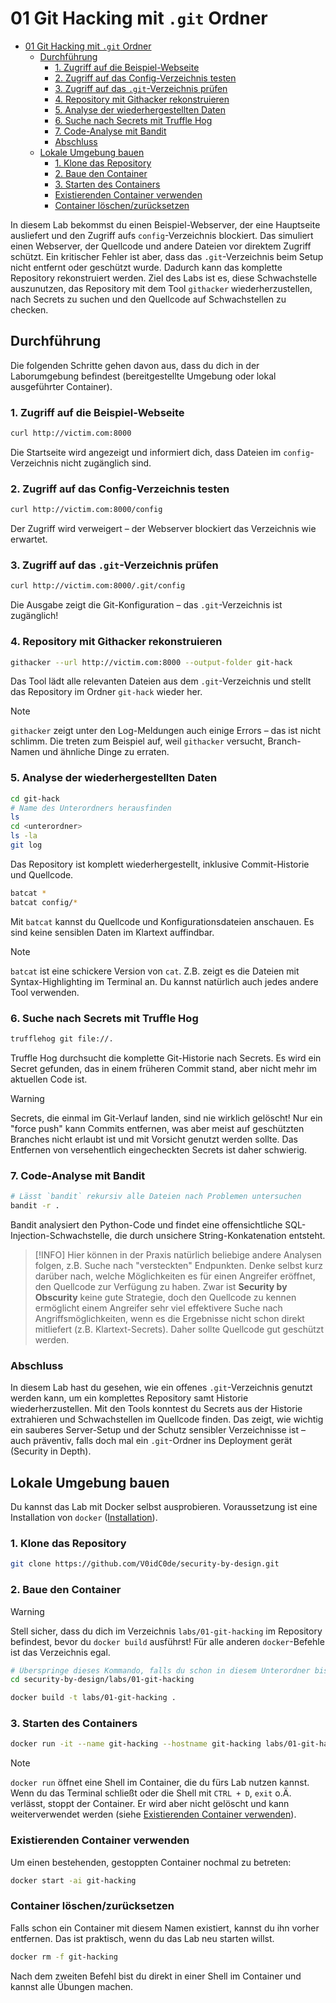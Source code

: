 # 01 Git Hacking mit `.git` Ordner

- [01 Git Hacking mit `.git` Ordner](#01-git-hacking-mit-git-ordner)
  - [Durchführung](#durchführung)
    - [1. Zugriff auf die Beispiel-Webseite](#1-zugriff-auf-die-beispiel-webseite)
    - [2. Zugriff auf das Config-Verzeichnis testen](#2-zugriff-auf-das-config-verzeichnis-testen)
    - [3. Zugriff auf das `.git`-Verzeichnis prüfen](#3-zugriff-auf-das-git-verzeichnis-prüfen)
    - [4. Repository mit Githacker rekonstruieren](#4-repository-mit-githacker-rekonstruieren)
    - [5. Analyse der wiederhergestellten Daten](#5-analyse-der-wiederhergestellten-daten)
    - [6. Suche nach Secrets mit Truffle Hog](#6-suche-nach-secrets-mit-truffle-hog)
    - [7. Code-Analyse mit Bandit](#7-code-analyse-mit-bandit)
    - [Abschluss](#abschluss)
  - [Lokale Umgebung bauen](#lokale-umgebung-bauen)
    - [1. Klone das Repository](#1-klone-das-repository)
    - [2. Baue den Container](#2-baue-den-container)
    - [3. Starten des Containers](#3-starten-des-containers)
    - [Existierenden Container verwenden](#existierenden-container-verwenden)
    - [Container löschen/zurücksetzen](#container-löschenzurücksetzen)

In diesem Lab bekommst du einen Beispiel-Webserver, der eine Hauptseite ausliefert und den Zugriff aufs `config`-Verzeichnis blockiert. Das simuliert einen Webserver, der Quellcode und andere Dateien vor direktem Zugriff schützt. Ein kritischer Fehler ist aber, dass das `.git`-Verzeichnis beim Setup nicht entfernt oder geschützt wurde. Dadurch kann das komplette Repository rekonstruiert werden. Ziel des Labs ist es, diese Schwachstelle auszunutzen, das Repository mit dem Tool `githacker` wiederherzustellen, nach Secrets zu suchen und den Quellcode auf Schwachstellen zu checken.

## Durchführung

Die folgenden Schritte gehen davon aus, dass du dich in der Laborumgebung befindest (bereitgestellte Umgebung oder lokal ausgeführter Container).

### 1. Zugriff auf die Beispiel-Webseite

```bash
curl http://victim.com:8000
```

Die Startseite wird angezeigt und informiert dich, dass Dateien im `config`-Verzeichnis nicht zugänglich sind.

### 2. Zugriff auf das Config-Verzeichnis testen

```bash
curl http://victim.com:8000/config
```

Der Zugriff wird verweigert – der Webserver blockiert das Verzeichnis wie erwartet.

### 3. Zugriff auf das `.git`-Verzeichnis prüfen

```bash
curl http://victim.com:8000/.git/config
```

Die Ausgabe zeigt die Git-Konfiguration – das `.git`-Verzeichnis ist zugänglich!

### 4. Repository mit Githacker rekonstruieren

```bash
githacker --url http://victim.com:8000 --output-folder git-hack
```

Das Tool lädt alle relevanten Dateien aus dem `.git`-Verzeichnis und stellt das Repository im Ordner `git-hack` wieder her.

> [!NOTE]
> `githacker` zeigt unter den Log-Meldungen auch einige Errors – das ist nicht schlimm.
> Die treten zum Beispiel auf, weil `githacker` versucht, Branch-Namen und ähnliche Dinge zu erraten.

### 5. Analyse der wiederhergestellten Daten

```bash
cd git-hack
# Name des Unterordners herausfinden
ls
cd <unterordner>
ls -la
git log
```

Das Repository ist komplett wiederhergestellt, inklusive Commit-Historie und Quellcode.

```bash
batcat *
batcat config/*
```

Mit `batcat` kannst du Quellcode und Konfigurationsdateien anschauen. Es sind keine sensiblen Daten im Klartext auffindbar.

> [!NOTE]
> `batcat` ist eine schickere Version von `cat`. Z.B. zeigt es die Dateien mit Syntax-Highlighting im Terminal an. Du kannst natürlich auch jedes andere Tool verwenden.

### 6. Suche nach Secrets mit Truffle Hog

```bash
trufflehog git file://.
```

Truffle Hog durchsucht die komplette Git-Historie nach Secrets. Es wird ein Secret gefunden, das in einem früheren Commit stand, aber nicht mehr im aktuellen Code ist.

> [!WARNING]
> Secrets, die einmal im Git-Verlauf landen, sind nie wirklich gelöscht! Nur ein "force push" kann Commits entfernen, was aber meist auf geschützten Branches nicht erlaubt ist und mit Vorsicht genutzt werden sollte. Das Entfernen von versehentlich eingecheckten Secrets ist daher schwierig.

### 7. Code-Analyse mit Bandit

```bash
# Lässt `bandit` rekursiv alle Dateien nach Problemen untersuchen
bandit -r .
```

Bandit analysiert den Python-Code und findet eine offensichtliche SQL-Injection-Schwachstelle, die durch unsichere String-Konkatenation entsteht.

> [!INFO]
> Hier können in der Praxis natürlich beliebige andere Analysen folgen, z.B. Suche nach "versteckten" Endpunkten.
> Denke selbst kurz darüber nach, welche Möglichkeiten es für einen Angreifer eröffnet, den Quellcode zur Verfügung zu haben.
> Zwar ist **Security by Obscurity** keine gute Strategie, doch den Quellcode zu kennen ermöglicht einem Angreifer sehr viel effektivere Suche
> nach Angriffsmöglichkeiten, wenn es die Ergebnisse nicht schon direkt mitliefert (z.B. Klartext-Secrets). Daher sollte Quellcode gut geschützt werden.

### Abschluss

In diesem Lab hast du gesehen, wie ein offenes `.git`-Verzeichnis genutzt werden kann, um ein komplettes Repository samt Historie wiederherzustellen.
Mit den Tools konntest du Secrets aus der Historie extrahieren und Schwachstellen im Quellcode finden.
Das zeigt, wie wichtig ein sauberes Server-Setup und der Schutz sensibler Verzeichnisse ist – auch präventiv, falls doch mal ein `.git`-Ordner ins Deployment gerät (Security in Depth).

## Lokale Umgebung bauen

Du kannst das Lab mit Docker selbst ausprobieren.
Voraussetzung ist eine Installation von `docker` ([Installation](https://docs.docker.com/engine/install/)).

### 1. Klone das Repository

```bash
git clone https://github.com/V0idC0de/security-by-design.git
```

### 2. Baue den Container

> [!WARNING]
> Stell sicher, dass du dich im Verzeichnis `labs/01-git-hacking` im Repository befindest,
> bevor du `docker build` ausführst! Für alle anderen `docker`-Befehle ist das Verzeichnis egal.

```bash
# Überspringe dieses Kommando, falls du schon in diesem Unterordner bist
cd security-by-design/labs/01-git-hacking
```

```bash
docker build -t labs/01-git-hacking .
```

### 3. Starten des Containers

```bash
docker run -it --name git-hacking --hostname git-hacking labs/01-git-hacking
```

> [!NOTE]
> `docker run` öffnet eine Shell im Container, die du fürs Lab nutzen kannst.
> Wenn du das Terminal schließt oder die Shell mit `CTRL + D`, `exit` o.Ä. verlässt, stoppt der Container.
> Er wird aber nicht gelöscht und kann weiterverwendet werden (siehe [Existierenden Container verwenden](#existierenden-container-verwenden)).

### Existierenden Container verwenden

Um einen bestehenden, gestoppten Container nochmal zu betreten:

```bash
docker start -ai git-hacking
```

### Container löschen/zurücksetzen

Falls schon ein Container mit diesem Namen existiert, kannst du ihn vorher entfernen.
Das ist praktisch, wenn du das Lab neu starten willst.

```bash
docker rm -f git-hacking
```

Nach dem zweiten Befehl bist du direkt in einer Shell im Container und kannst alle Übungen machen.
